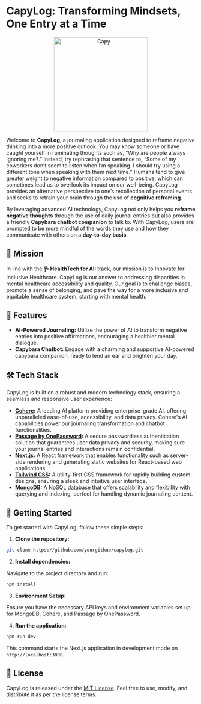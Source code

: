 # CapyLog: Transforming Mindsets, One Entry at a Time

<p align="center">
  <img src="https://github.com/YuluDuan/cmd-f-hackathon/blob/main/public/assets/capy.svg?raw=true" alt="Capy" width=250/>
</p>

Welcome to **CapyLog**, a journaling application designed to reframe negative thinking into a more positive outlook. You may know someone or have caught yourself in ruminating thoughts such as, “Why are people always ignoring me?.” Instead, try rephrasing that sentence to, “Some of my coworkers don’t seem to listen when I’m speaking. I should try using a different tone when speaking with them next time.” Humans tend to give greater weight to negative information compared to positive, which can sometimes lead us to overlook its impact on our well-being. CapyLog provides an alternative perspective to one’s recollection of personal events and seeks to retrain your brain through the use of **cognitive reframing**.



By leveraging advanced AI technology, CapyLog not only helps you **reframe negative thoughts** through the use of daily journal entries but also provides a friendly **Capybara chatbot companion** to talk to. With CapyLog, users are prompted to be more mindful of the words they use and how they communicate with others on a **day-to-day basis**.

## 🌟 Mission
In line with the **🩺 HealthTech for All** track, our mission is to Innovate for Inclusive Healthcare. CapyLog is our answer to addressing disparities in mental healthcare accessibility and quality. Our goal is to challenge biases, promote a sense of belonging, and pave the way for a more inclusive and equitable healthcare system, starting with mental health.

## 🤖 Features
- **AI-Powered Journaling:** Utilize the power of AI to transform negative entries into positive affirmations, encouraging a healthier mental dialogue.
- **Capybara Chatbot:** Engage with a charming and supportive AI-powered capybara companion, ready to lend an ear and brighten your day.

## 🛠 Tech Stack
CapyLog is built on a robust and modern technology stack, ensuring a seamless and responsive user experience:

- **[Cohere](https://cohere.com/):** A leading AI platform providing enterprise-grade AI, offering unparalleled ease-of-use, accessibility, and data privacy. Cohere's AI capabilities power our journaling transformation and chatbot functionalities.
- **[Passage by OnePassword](https://passage.1password.com/):** A secure passwordless authentication solution that guarantees user data privacy and security, making sure your journal entries and interactions remain confidential.
- **[Next.js](https://nextjs.org/):** A React framework that enables functionality such as server-side rendering and generating static websites for React-based web applications.
- **[Tailwind CSS](https://tailwindcss.com/):** A utility-first CSS framework for rapidly building custom designs, ensuring a sleek and intuitive user interface.
- **[MongoDB](https://www.mongodb.com/):** A NoSQL database that offers scalability and flexibility with querying and indexing, perfect for handling dynamic journaling content.

## 🚀 Getting Started

To get started with CapyLog, follow these simple steps:

1. **Clone the repository:**

```bash
git clone https://github.com/yourgithub/capylog.git
```

2. **Install dependencies:**

Navigate to the project directory and run:

```bash
npm install
```

3. **Environment Setup:**

Ensure you have the necessary API keys and environment variables set up for MongoDB, Cohere, and Passage by OnePassword.

4. **Run the application:**

```bash
npm run dev
```

This command starts the Next.js application in development mode on `http://localhost:3000`.


## 📝 License

CapyLog is released under the [MIT License](LICENSE). Feel free to use, modify, and distribute it as per the license terms.
